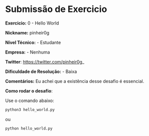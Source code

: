 # Submissão de Exercicio

**Exercicio:** 0 - Hello World

**Nickname:** pinheir0g

**Nível Técnico:** - Estudante

**Empresa:** - Nenhuma

**Twitter**: https://twitter.com/pinheir0g_

**Dificuldade de Resolução:** - Baixa

**Comentários:** Eu achei que a existência desse desafio é essencial.

**Como rodar o desafio**: 

Use o comando abaixo: 
```bash
python3 hello_world.py
```

ou

```bash
python hello_world.py
```
